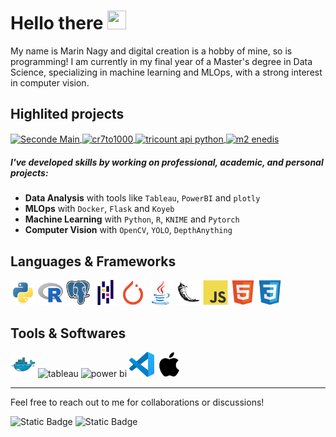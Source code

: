 # Hello there <img src="https://raw.githubusercontent.com/MartinHeinz/MartinHeinz/master/wave.gif" width="30px" height="30px" />

My name is Marin Nagy and digital creation is a hobby of mine, so is programming! I am currently in my final year of a Master's degree in Data Science, specializing in machine learning and MLOps, with a strong interest in computer vision.

## Highlited projects
<a href="https://github.com/marinoo3/secondemain">
  <img align="center" src="https://github-readme-stats.vercel.app/api/pin/?username=marinoo3&repo=secondemain&show_icons=true&line_height=27&title_color=6aa6f8&text_color=8a919a&icon_color=6aa6f8&bg_color=22272e" alt="Seconde Main" />
</a>

<a href="https://github.com/marinoo3/cr7to1000">
  <img align="center" src="https://github-readme-stats.vercel.app/api/pin/?username=marinoo3&repo=cr7to1000&show_icons=true&line_height=27&title_color=6aa6f8&text_color=8a919a&icon_color=6aa6f8&bg_color=22272e" alt="cr7to1000" />
</a>

<a href="https://github.com/marinoo3/TricountAPI-python">
  <img align="center" src="https://github-readme-stats.vercel.app/api/pin/?username=marinoo3&repo=TricountAPI-python&show_icons=true&line_height=27&title_color=6aa6f8&text_color=8a919a&icon_color=6aa6f8&bg_color=22272e" alt="tricount api python" />
</a>

<a href="https://github.com/marinoo3/m2_enedis">
  <img align="center" src="https://github-readme-stats.vercel.app/api/pin/?username=marinoo3&repo=m2_enedis&show_icons=true&line_height=27&title_color=6aa6f8&text_color=8a919a&icon_color=6aa6f8&bg_color=22272e" alt="m2 enedis" />
</a>

<br>

##### I've developed skills by working on professional, academic, and personal projects:
- **Data Analysis** with tools like `Tableau`, `PowerBI` and `plotly`
- **MLOps** with `Docker`, `Flask` and `Koyeb`
- **Machine Learning** with `Python`, `R`, `KNIME` and `Pytorch`
- **Computer Vision** with `OpenCV`, `YOLO`, `DepthAnything`

## Languages & Frameworks
<div>
  <img src="https://github.com/devicons/devicon/blob/master/icons/python/python-original.svg" title="Python" alt="python" width="40" height="40"/>
  <img src="https://github.com/devicons/devicon/blob/master/icons/r/r-original.svg" title="R" alt="r" width="40" height="40"/>
  <img src="https://github.com/devicons/devicon/blob/master/icons/postgresql/postgresql-original.svg" title="SQL" alt="sql" width="40" height="40"/>
  <img src="https://github.com/devicons/devicon/blob/master/icons/pandas/pandas-original.svg" title="Pandas" alt="pandas" width="40" height="40"/>
  <img src="https://github.com/devicons/devicon/blob/master/icons/pytorch/pytorch-original.svg" title="Pytorch" alt="pytorch" width="40" height="40"/>
  <img src="https://github.com/devicons/devicon/blob/master/icons/java/java-original.svg" title="Java" alt="java" width="40" height="40"/>
  <img src="https://github.com/devicons/devicon/blob/master/icons/flask/flask-original.svg" title="Flask" alt="flask" width="40" height="40"/>
  <img src="https://github.com/devicons/devicon/blob/master/icons/javascript/javascript-original.svg" title="JavaScript" alt="javascript" width="40" height="40"/>
  <img src="https://github.com/devicons/devicon/blob/master/icons/html5/html5-original.svg" title="HTML" alt="html" width="40" height="40"/>
  <img src="https://github.com/devicons/devicon/blob/master/icons/css3/css3-original.svg" title="CSS" alt="css" width="40" height="40"/>
</div>

## Tools & Softwares
<div>
  <img src="https://github.com/devicons/devicon/blob/master/icons/docker/docker-original.svg" title="Docker" alt="docker" width="40" height="40"/>
  <img src="https://cdn.worldvectorlogo.com/logos/tableau-software.svg" title="Tableau" alt="tableau" width="40" height="40"/>
  <img src="https://upload.wikimedia.org/wikipedia/commons/c/cf/New_Power_BI_Logo.svg" title="Power BI" alt="power bi" width="40" height="40"/>
  <img src="https://github.com/devicons/devicon/blob/master/icons/vscode/vscode-original.svg" title="VS Code" alt="vs code" width="40" height="40"/>
  <img src="https://github.com/devicons/devicon/blob/master/icons/apple/apple-original.svg" title="MacOS" alt="macos" width="40" height="40"/>
</div>

___
Feel free to reach out to me for collaborations or discussions!

![Static Badge](https://img.shields.io/badge/Me_contacter-email?style=flat&logo=minutemailer&logoColor=white&label=Email&color=6aa6f8&link=mailto%3Amarinnagy74%40gmail.com)
![Static Badge](https://img.shields.io/badge/Mon_profil-linkedin?style=flat&logoColor=white&label=LinkedIn&color=6aa6f8&link=https%3A%2F%2Fwww.linkedin.com%2Fin%2Fmarin-nagy%2F)


